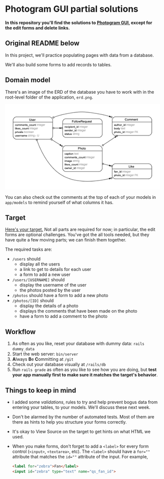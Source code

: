 # Photogram GUI partial solutions

**In this repository you'll find the solutions to [Photogram GUI](https://github.com/appdev-projects/photogram-gui), except for the edit forms and delete links.**

## Original README below

In this project, we'll practice populating pages with data from a database.

We'll also build some forms to add records to tables.

## Domain model

There's an image of the ERD of the database you have to work with in the root-level folder of the application, `erd.png`.

![Domain Model](erd.png?raw=true "Domain Model")

You can also check out the comments at the top of each of your models in `app/models` to remind yourself of what columns it has.

## Target

[Here's your target.](https://photogram-gui.matchthetarget.com/) Not all parts are required for now; in particular, the edit forms are optional challenges. You've got the all tools needed, but they have quite a few moving parts; we can finish them together.

The required tasks are:

 - `/users` should
    - display all the users
    - a link to get to details for each user
    - a form to add a new user
 - `/users/[USERNAME]` should
    - display the username of the user
    - the photos posted by the user
 - `/photos` should have a form to add a new photo
 - `/photos/[ID]` should
    - display the details of a photo
    - displays the comments that have been made on the photo
    - have a form to add a comment to the photo

## Workflow

 1. As often as you like, reset your database with dummy data: `rails dummy_data`
 2. Start the web server: `bin/server`
 3. **A**lways **B**e **C**ommitting at `/git`
 4. Check out your database visually at `/rails/db`
 5. Run `rails grade` as often as you like to see how you are doing, but **test your app manually first to make sure it matches the target's behavior**.

## Things to keep in mind

  - I added some _validations_, rules to try and help prevent bogus data from entering your tables, to your models. We'll discuss these next week.
 - Don't be alarmed by the number of automated tests. Most of them are there as hints to help you structure your forms correctly.
 - It's okay to View Source on the target to get hints on what HTML we used.
 - When you make forms, don't forget to add a `<label>` for every form control (`<input>`, `<textarea>`, etc). The `<label>` should have a `for=""` attribute that matches the `id=""` attribute of the input. For example,

    ```html
    <label for="zebra">Fan</label>
    <input id="zebra" type="text" name="qs_fan_id">
    ```
